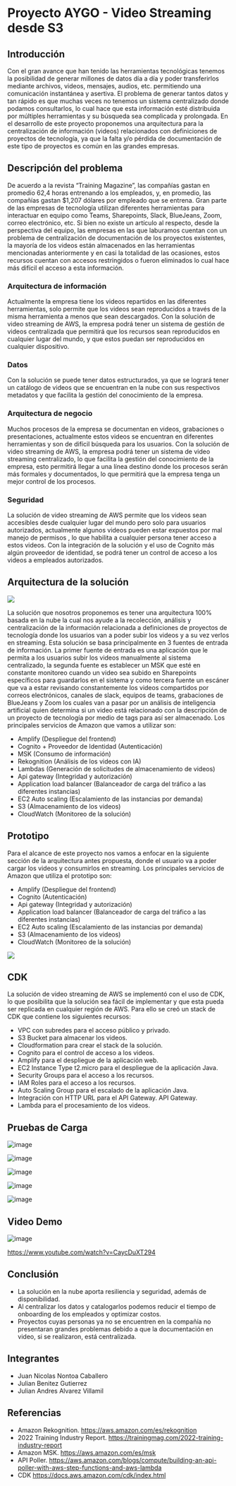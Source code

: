 # Proyecto AYGO - Video Streaming desde S3

## Introducción

Con el gran avance que han tenido las herramientas tecnológicas tenemos la posibilidad de generar millones de datos día a día y poder transferirlos mediante archivos, videos, mensajes, audios, etc. permitiendo una comunicación instantánea y asertiva. El problema de generar tantos datos y tan rápido es que muchas veces no tenemos un sistema centralizado donde podamos consultarlos, lo cual hace que  esta información esté distribuida por múltiples herramientas y su búsqueda sea complicada y prolongada. En el desarrollo de este proyecto proponemos una arquitectura para la centralización de información (videos) relacionados con definiciones de proyectos de tecnología, ya que la falta y/o pérdida de documentación de este tipo de proyectos es común en las grandes empresas.

## Descripción del problema

De acuerdo a la revista “Training Magazine”, las compañías gastan en promedio 62,4 horas entrenando a los empleados, y, en promedio, las compañías gastan $1,207 dólares por empleado que se entrena.
Gran parte de las empresas de tecnología utilizan diferentes herramientas para interactuar en equipo como Teams, Sharepoints, Slack, BlueJeans, Zoom, correo electrónico, etc. Si bien no existe un artículo al respecto, desde la perspectiva del equipo, las empresas en las que laburamos cuentan con un problema de centralización de documentación de los proyectos existentes, la mayoría de los videos están almacenados en las herramientas mencionadas anteriormente y en casi la totalidad de las ocasiones, estos recursos cuentan con accesos restringidos o fueron eliminados lo cual hace más difícil el acceso a esta información.

### Arquitectura de información

Actualmente la empresa tiene los videos repartidos en las diferentes herramientas, solo permite que los videos sean reproducidos a través de la misma herramienta a menos que sean descargados. Con la solución de video streaming de AWS, la empresa podrá tener un sistema de gestión de videos centralizada que permitirá que los recursos sean reproducidos en cualquier lugar del mundo,  y que estos puedan ser reproducidos en cualquier dispositivo.

### Datos

Con la solución se puede tener datos estructurados, ya que se logrará tener un catálogo de videos que se encuentran en la nube con sus respectivos metadatos y que facilita la gestión del conocimiento de la empresa.

### Arquitectura de negocio

Muchos procesos de la empresa se documentan en videos, grabaciones o presentaciones, actualmente estos videos se encuentran en diferentes herramientas y son de difícil búsqueda para los usuarios. Con la solución de video streaming de AWS, la empresa podrá tener un sistema de video streaming centralizado, lo que facilita la gestión del conocimiento de la empresa, esto permitirá llegar a una línea destino donde los procesos serán más formales y documentados, lo que permitirá que la empresa tenga un mejor control de los procesos.

### Seguridad

La solución de video streaming de AWS permite que los videos sean accesibles desde cualquier lugar del mundo pero solo para usuarios autorizados, actualmente algunos videos pueden estar expuestos por mal manejo de permisos , lo que habilita a cualquier persona tener acceso a estos videos. Con la integración de la solución y el uso de Cognito más algún proveedor de identidad, se podrá tener un control de acceso a los videos a empleados autorizados.

## Arquitectura de la solución

<img src="https://lucid.app/publicSegments/view/ed993bc1-8c03-4408-95b4-302f1e6bc601/image.png">


La solución que nosotros proponemos es tener una arquitectura 100% basada en la nube la cual nos ayude a la recolección, análisis y centralización de la información relacionada a definiciones de proyectos de tecnología donde los usuarios van a poder subir los videos y a su vez verlos en streaming. Esta solución se basa principalmente en 3 fuentes de entrada de información. La primer fuente de entrada es una aplicación que le permita a los usuarios subir los videos manualmente al sistema centralizado, la segunda fuente es establecer un MSK que esté en constante monitoreo cuando un video sea subido en Sharepoints específicos para guardarlos en el sistema y como tercera fuente un escáner que va a estar revisando constantemente los videos compartidos por correos electrónicos, canales de slack, equipos de teams, grabaciones de BlueJeans y Zoom los cuales van a pasar por un análisis de inteligencia artificial quien determina si un video está relacionado con la descripción de un proyecto de tecnología por medio de tags para así ser almacenado.
Los principales servicios de Amazon que vamos a utilizar son:
- Amplify (Despliegue del frontend)
- Cognito + Proveedor de Identidad (Autenticación)
- MSK (Consumo de información)
- Rekognition (Análisis de los videos con IA)
- Lambdas (Generación de solicitudes de almacenamiento de videos)
- Api gateway (Integridad y autorización)
- Application load balancer (Balanceador de carga del tráfico a las diferentes instancias)
- EC2 Auto scaling (Escalamiento de las instancias por demanda)
- S3 (Almacenamiento de los videos)
- CloudWatch (Monitoreo de la solución)


## Prototipo

Para el alcance de este proyecto nos vamos a enfocar en la siguiente sección de la arquitectura antes propuesta, donde el usuario va a poder cargar los videos y consumirlos en streaming.
Los principales servicios de Amazon que utiliza el prototipo son:
- Amplify (Despliegue del frontend)
- Cognito (Autenticación)
- Api gateway (Integridad y autorización)
- Application load balancer (Balanceador de carga del tráfico a las diferentes instancias)
- EC2 Auto scaling (Escalamiento de las instancias por demanda)
- S3 (Almacenamiento de los videos)
- CloudWatch (Monitoreo de la solución)


<img src="https://lucid.app/publicSegments/view/467db3d8-c051-4039-8f2e-52984f29bada/image.png">

## CDK
La solución de video streaming de AWS se implementó con el uso de CDK, lo que posibilita que la solución sea fácil de implementar y que esta pueda ser replicada en cualquier región de AWS.
Para ello se creó un stack de CDK que contiene los siguientes recursos:
- VPC con subredes para el acceso público y privado.
- S3 Bucket para almacenar los videos.
- Cloudformation para crear el stack de la solución.
- Cognito para el control de acceso a los videos.
- Amplify para el despliegue de la aplicación web.
- EC2 Instance Type t2.micro para el despliegue de la aplicación Java.
- Security Groups para el acceso a los recursos.
- IAM Roles para el acceso a los recursos.
 - Auto Scaling Group para el escalado de la aplicación Java.
- Integración con HTTP URL para el API Gateway.
 API Gateway.
- Lambda para el procesamiento de los videos.


## Pruebas de Carga

![image](https://user-images.githubusercontent.com/31891276/205422807-8ede9d19-4336-457b-a57d-12173bbeddb2.png)

![image](https://user-images.githubusercontent.com/31891276/205422825-81229866-5e52-4eee-9dc3-4eea11df9611.png)

![image](https://user-images.githubusercontent.com/31891276/205422923-1381c091-1500-4523-ac01-8205505b9370.png)

![image](https://user-images.githubusercontent.com/31891276/205422930-90e84748-32fa-43df-830d-8149274107ac.png)

![image](https://user-images.githubusercontent.com/31891276/205422940-91deb247-ee49-4f04-a499-165399792360.png)

## Video Demo

![image](https://user-images.githubusercontent.com/31891276/205425496-799ceffc-0906-4676-9e2c-23182baa90fa.png)

https://www.youtube.com/watch?v=CaycDuXT294

## Conclusión

- La solución en la nube aporta resiliencia y seguridad, además de disponibilidad.
- Al centralizar los datos y catalogarlos podemos reducir el tiempo de onboarding de los empleados y optimizar costos.
- Proyectos cuyas personas ya no se encuentren en la compañía no presentaran grandes problemas debido a que la documentación en video, si se realizaron, está centralizada.

## Integrantes

- Juan Nicolas Nontoa Caballero
- Julian Benitez Gutierrez
- Julian Andres Alvarez Villamil

## Referencias

- Amazon Rekognition. https://aws.amazon.com/es/rekognition 
- 2022 Training Industry Report. https://trainingmag.com/2022-training-industry-report 
- Amazon MSK. https://aws.amazon.com/es/msk 
- API Poller. https://aws.amazon.com/blogs/compute/building-an-api-poller-with-aws-step-functions-and-aws-lambda
- CDK https://docs.aws.amazon.com/cdk/index.html
